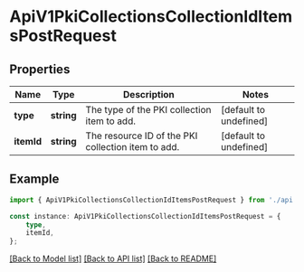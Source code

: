 # ApiV1PkiCollectionsCollectionIdItemsPostRequest


## Properties

Name | Type | Description | Notes
------------ | ------------- | ------------- | -------------
**type** | **string** | The type of the PKI collection item to add. | [default to undefined]
**itemId** | **string** | The resource ID of the PKI collection item to add. | [default to undefined]

## Example

```typescript
import { ApiV1PkiCollectionsCollectionIdItemsPostRequest } from './api';

const instance: ApiV1PkiCollectionsCollectionIdItemsPostRequest = {
    type,
    itemId,
};
```

[[Back to Model list]](../README.md#documentation-for-models) [[Back to API list]](../README.md#documentation-for-api-endpoints) [[Back to README]](../README.md)

